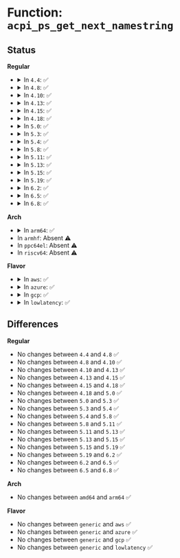 # Function: <code>acpi_ps_get_next_namestring</code>

## Status
<b>Regular</b>
<ul>
<li>
<details>
<summary>In <code>4.4</code>: ✅</summary>

```c
char *acpi_ps_get_next_namestring(struct acpi_parse_state *parser_state);
```

**Collision:** Unique Global

**Inline:** No

**Transformation:** False

**Instances:**

```
In drivers/acpi/acpica/psargs.c (ffffffff814a07b0)
Location: drivers/acpi/acpica/psargs.c:156
Inline: False
Direct callers:
  - drivers/acpi/acpica/dswload.c:acpi_ds_load1_begin_op
  - drivers/acpi/acpica/dswload2.c:acpi_ds_load2_begin_op
  - drivers/acpi/acpica/psargs.c:acpi_ps_get_next_namepath
  - drivers/acpi/acpica/psargs.c:acpi_ps_get_next_simple_arg
  - drivers/acpi/acpica/psargs.c:acpi_ps_get_next_arg
```
**Symbols:**

```
ffffffff814a07b0-ffffffff814a080d: acpi_ps_get_next_namestring (STB_GLOBAL)
```
</details>
</li>
<li>
<details>
<summary>In <code>4.8</code>: ✅</summary>

```c
char *acpi_ps_get_next_namestring(struct acpi_parse_state *parser_state);
```

**Collision:** Unique Global

**Inline:** No

**Transformation:** False

**Instances:**

```
In drivers/acpi/acpica/psargs.c (ffffffff814efaa3)
Location: drivers/acpi/acpica/psargs.c:156
Inline: False
Direct callers:
  - drivers/acpi/acpica/dswload.c:acpi_ds_load1_begin_op
  - drivers/acpi/acpica/dswload2.c:acpi_ds_load2_begin_op
  - drivers/acpi/acpica/psargs.c:acpi_ps_get_next_arg
  - drivers/acpi/acpica/psargs.c:acpi_ps_get_next_simple_arg
  - drivers/acpi/acpica/psargs.c:acpi_ps_get_next_namepath
```
**Symbols:**

```
ffffffff814efaa3-ffffffff814efb00: acpi_ps_get_next_namestring (STB_GLOBAL)
```
</details>
</li>
<li>
<details>
<summary>In <code>4.10</code>: ✅</summary>

```c
char *acpi_ps_get_next_namestring(struct acpi_parse_state *parser_state);
```

**Collision:** Unique Global

**Inline:** No

**Transformation:** False

**Instances:**

```
In drivers/acpi/acpica/psargs.c (ffffffff815124f8)
Location: drivers/acpi/acpica/psargs.c:156
Inline: False
Direct callers:
  - drivers/acpi/acpica/dswload.c:acpi_ds_load1_begin_op
  - drivers/acpi/acpica/dswload2.c:acpi_ds_load2_begin_op
  - drivers/acpi/acpica/psargs.c:acpi_ps_get_next_arg
  - drivers/acpi/acpica/psargs.c:acpi_ps_get_next_simple_arg
  - drivers/acpi/acpica/psargs.c:acpi_ps_get_next_namepath
```
**Symbols:**

```
ffffffff815124f8-ffffffff81512555: acpi_ps_get_next_namestring (STB_GLOBAL)
```
</details>
</li>
<li>
<details>
<summary>In <code>4.13</code>: ✅</summary>

```c
char *acpi_ps_get_next_namestring(struct acpi_parse_state *parser_state);
```

**Collision:** Unique Global

**Inline:** No

**Transformation:** False

**Instances:**

```
In drivers/acpi/acpica/psargs.c (ffffffff81522c47)
Location: drivers/acpi/acpica/psargs.c:157
Inline: False
Direct callers:
  - drivers/acpi/acpica/dswload.c:acpi_ds_load1_begin_op
  - drivers/acpi/acpica/dswload2.c:acpi_ds_load2_begin_op
  - drivers/acpi/acpica/psargs.c:acpi_ps_get_next_arg
  - drivers/acpi/acpica/psargs.c:acpi_ps_get_next_simple_arg
  - drivers/acpi/acpica/psargs.c:acpi_ps_get_next_namepath
```
**Symbols:**

```
ffffffff81522c47-ffffffff81522c9f: acpi_ps_get_next_namestring (STB_GLOBAL)
```
</details>
</li>
<li>
<details>
<summary>In <code>4.15</code>: ✅</summary>

```c
char *acpi_ps_get_next_namestring(struct acpi_parse_state *parser_state);
```

**Collision:** Unique Global

**Inline:** No

**Transformation:** False

**Instances:**

```
In drivers/acpi/acpica/psargs.c (ffffffff81577459)
Location: drivers/acpi/acpica/psargs.c:157
Inline: False
Direct callers:
  - drivers/acpi/acpica/dswload.c:acpi_ds_load1_begin_op
  - drivers/acpi/acpica/dswload2.c:acpi_ds_load2_begin_op
  - drivers/acpi/acpica/psargs.c:acpi_ps_get_next_arg
  - drivers/acpi/acpica/psargs.c:acpi_ps_get_next_simple_arg
  - drivers/acpi/acpica/psargs.c:acpi_ps_get_next_namepath
```
**Symbols:**

```
ffffffff81577459-ffffffff815774f5: acpi_ps_get_next_namestring (STB_GLOBAL)
```
</details>
</li>
<li>
<details>
<summary>In <code>4.18</code>: ✅</summary>

```c
char *acpi_ps_get_next_namestring(struct acpi_parse_state *parser_state);
```

**Collision:** Unique Global

**Inline:** No

**Transformation:** False

**Instances:**

```
In drivers/acpi/acpica/psargs.c (ffffffff815ae3bf)
Location: drivers/acpi/acpica/psargs.c:123
Inline: False
Direct callers:
  - drivers/acpi/acpica/dswload.c:acpi_ds_load1_begin_op
  - drivers/acpi/acpica/dswload2.c:acpi_ds_load2_begin_op
  - drivers/acpi/acpica/psargs.c:acpi_ps_get_next_arg
  - drivers/acpi/acpica/psargs.c:acpi_ps_get_next_simple_arg
  - drivers/acpi/acpica/psargs.c:acpi_ps_get_next_namepath
```
**Symbols:**

```
ffffffff815ae3bf-ffffffff815ae45b: acpi_ps_get_next_namestring (STB_GLOBAL)
```
</details>
</li>
<li>
<details>
<summary>In <code>5.0</code>: ✅</summary>

```c
char *acpi_ps_get_next_namestring(struct acpi_parse_state *parser_state);
```

**Collision:** Unique Global

**Inline:** No

**Transformation:** False

**Instances:**

```
In drivers/acpi/acpica/psargs.c (ffffffff815c73b1)
Location: drivers/acpi/acpica/psargs.c:123
Inline: False
Direct callers:
  - drivers/acpi/acpica/dswload.c:acpi_ds_load1_begin_op
  - drivers/acpi/acpica/dswload2.c:acpi_ds_load2_begin_op
  - drivers/acpi/acpica/psargs.c:acpi_ps_get_next_arg
  - drivers/acpi/acpica/psargs.c:acpi_ps_get_next_simple_arg
  - drivers/acpi/acpica/psargs.c:acpi_ps_get_next_namepath
```
**Symbols:**

```
ffffffff815c73b1-ffffffff815c744d: acpi_ps_get_next_namestring (STB_GLOBAL)
```
</details>
</li>
<li>
<details>
<summary>In <code>5.3</code>: ✅</summary>

```c
char *acpi_ps_get_next_namestring(struct acpi_parse_state *parser_state);
```

**Collision:** Unique Global

**Inline:** No

**Transformation:** False

**Instances:**

```
In drivers/acpi/acpica/psargs.c (ffffffff815f8ce3)
Location: drivers/acpi/acpica/psargs.c:123
Inline: False
Direct callers:
  - drivers/acpi/acpica/dswload.c:acpi_ds_load1_begin_op
  - drivers/acpi/acpica/dswload2.c:acpi_ds_load2_begin_op
  - drivers/acpi/acpica/psargs.c:acpi_ps_get_next_arg
  - drivers/acpi/acpica/psargs.c:acpi_ps_get_next_simple_arg
  - drivers/acpi/acpica/psargs.c:acpi_ps_get_next_namepath
```
**Symbols:**

```
ffffffff815f8ce3-ffffffff815f8d7f: acpi_ps_get_next_namestring (STB_GLOBAL)
```
</details>
</li>
<li>
<details>
<summary>In <code>5.4</code>: ✅</summary>

```c
char *acpi_ps_get_next_namestring(struct acpi_parse_state *parser_state);
```

**Collision:** Unique Global

**Inline:** No

**Transformation:** False

**Instances:**

```
In drivers/acpi/acpica/psargs.c (ffffffff8161a18a)
Location: drivers/acpi/acpica/psargs.c:123
Inline: False
Direct callers:
  - drivers/acpi/acpica/dswload.c:acpi_ds_load1_begin_op
  - drivers/acpi/acpica/dswload2.c:acpi_ds_load2_begin_op
  - drivers/acpi/acpica/psargs.c:acpi_ps_get_next_arg
  - drivers/acpi/acpica/psargs.c:acpi_ps_get_next_simple_arg
  - drivers/acpi/acpica/psargs.c:acpi_ps_get_next_namepath
```
**Symbols:**

```
ffffffff8161a18a-ffffffff8161a226: acpi_ps_get_next_namestring (STB_GLOBAL)
```
</details>
</li>
<li>
<details>
<summary>In <code>5.8</code>: ✅</summary>

```c
char *acpi_ps_get_next_namestring(struct acpi_parse_state *parser_state);
```

**Collision:** Unique Global

**Inline:** No

**Transformation:** False

**Instances:**

```
In drivers/acpi/acpica/psargs.c (ffffffff816c66e0)
Location: drivers/acpi/acpica/psargs.c:123
Inline: False
Direct callers:
  - drivers/acpi/acpica/dswload.c:acpi_ds_load1_begin_op
  - drivers/acpi/acpica/dswload2.c:acpi_ds_load2_begin_op
  - drivers/acpi/acpica/psargs.c:acpi_ps_get_next_field
  - drivers/acpi/acpica/psargs.c:acpi_ps_get_next_simple_arg
  - drivers/acpi/acpica/psargs.c:acpi_ps_get_next_namepath
```
**Symbols:**

```
ffffffff816c66e0-ffffffff816c677c: acpi_ps_get_next_namestring (STB_GLOBAL)
```
</details>
</li>
<li>
<details>
<summary>In <code>5.11</code>: ✅</summary>

```c
char *acpi_ps_get_next_namestring(struct acpi_parse_state *parser_state);
```

**Collision:** Unique Global

**Inline:** No

**Transformation:** False

**Instances:**

```
In drivers/acpi/acpica/psargs.c (ffffffff816e4702)
Location: drivers/acpi/acpica/psargs.c:123
Inline: False
Direct callers:
  - drivers/acpi/acpica/dswload.c:acpi_ds_load1_begin_op
  - drivers/acpi/acpica/dswload2.c:acpi_ds_load2_begin_op
  - drivers/acpi/acpica/psargs.c:acpi_ps_get_next_field
  - drivers/acpi/acpica/psargs.c:acpi_ps_get_next_simple_arg
  - drivers/acpi/acpica/psargs.c:acpi_ps_get_next_namepath
```
**Symbols:**

```
ffffffff816e4702-ffffffff816e479e: acpi_ps_get_next_namestring (STB_GLOBAL)
```
</details>
</li>
<li>
<details>
<summary>In <code>5.13</code>: ✅</summary>

```c
char *acpi_ps_get_next_namestring(struct acpi_parse_state *parser_state);
```

**Collision:** Unique Global

**Inline:** No

**Transformation:** False

**Instances:**

```
In drivers/acpi/acpica/psargs.c (ffffffff816c65d7)
Location: drivers/acpi/acpica/psargs.c:123
Inline: False
Direct callers:
  - drivers/acpi/acpica/dswload.c:acpi_ds_load1_begin_op
  - drivers/acpi/acpica/dswload2.c:acpi_ds_load2_begin_op
  - drivers/acpi/acpica/psargs.c:acpi_ps_get_next_field
  - drivers/acpi/acpica/psargs.c:acpi_ps_get_next_simple_arg
  - drivers/acpi/acpica/psargs.c:acpi_ps_get_next_namepath
```
**Symbols:**

```
ffffffff816c65d7-ffffffff816c6673: acpi_ps_get_next_namestring (STB_GLOBAL)
```
</details>
</li>
<li>
<details>
<summary>In <code>5.15</code>: ✅</summary>

```c
char *acpi_ps_get_next_namestring(struct acpi_parse_state *parser_state);
```

**Collision:** Unique Global

**Inline:** No

**Transformation:** False

**Instances:**

```
In drivers/acpi/acpica/psargs.c (ffffffff8173d942)
Location: drivers/acpi/acpica/psargs.c:123
Inline: False
Direct callers:
  - drivers/acpi/acpica/dswload.c:acpi_ds_load1_begin_op
  - drivers/acpi/acpica/dswload2.c:acpi_ds_load2_begin_op
  - drivers/acpi/acpica/psargs.c:acpi_ps_get_next_field
  - drivers/acpi/acpica/psargs.c:acpi_ps_get_next_simple_arg
  - drivers/acpi/acpica/psargs.c:acpi_ps_get_next_namepath
```
**Symbols:**

```
ffffffff8173d942-ffffffff8173d9de: acpi_ps_get_next_namestring (STB_GLOBAL)
```
</details>
</li>
<li>
<details>
<summary>In <code>5.19</code>: ✅</summary>

```c
char *acpi_ps_get_next_namestring(struct acpi_parse_state *parser_state);
```

**Collision:** Unique Global

**Inline:** No

**Transformation:** False

**Instances:**

```
In drivers/acpi/acpica/psargs.c (ffffffff8186f15f)
Location: drivers/acpi/acpica/psargs.c:123
Inline: False
Direct callers:
  - drivers/acpi/acpica/dswload.c:acpi_ds_load1_begin_op
  - drivers/acpi/acpica/dswload2.c:acpi_ds_load2_begin_op
  - drivers/acpi/acpica/nsxfname.c:acpi_install_method
  - drivers/acpi/acpica/psargs.c:acpi_ps_get_next_field
  - drivers/acpi/acpica/psargs.c:acpi_ps_get_next_simple_arg
  - drivers/acpi/acpica/psargs.c:acpi_ps_get_next_namepath
```
**Symbols:**

```
ffffffff8186f15f-ffffffff8186f20a: acpi_ps_get_next_namestring (STB_GLOBAL)
```
</details>
</li>
<li>
<details>
<summary>In <code>6.2</code>: ✅</summary>

```c
char *acpi_ps_get_next_namestring(struct acpi_parse_state *parser_state);
```

**Collision:** Unique Global

**Inline:** No

**Transformation:** False

**Instances:**

```
In drivers/acpi/acpica/psargs.c (ffffffff819af4b0)
Location: drivers/acpi/acpica/psargs.c:123
Inline: False
Direct callers:
  - drivers/acpi/acpica/dswload.c:acpi_ds_load1_begin_op
  - drivers/acpi/acpica/dswload2.c:acpi_ds_load2_begin_op
  - drivers/acpi/acpica/nsxfname.c:acpi_install_method
  - drivers/acpi/acpica/psargs.c:acpi_ps_get_next_field
  - drivers/acpi/acpica/psargs.c:acpi_ps_get_next_simple_arg
  - drivers/acpi/acpica/psargs.c:acpi_ps_get_next_namepath
```
**Symbols:**

```
ffffffff819af4b0-ffffffff819af585: acpi_ps_get_next_namestring (STB_GLOBAL)
```
</details>
</li>
<li>
<details>
<summary>In <code>6.5</code>: ✅</summary>

```c
char *acpi_ps_get_next_namestring(struct acpi_parse_state *parser_state);
```

**Collision:** Unique Global

**Inline:** No

**Transformation:** False

**Instances:**

```
In drivers/acpi/acpica/psargs.c (ffffffff819f63a0)
Location: drivers/acpi/acpica/psargs.c:123
Inline: False
Direct callers:
  - drivers/acpi/acpica/dswload.c:acpi_ds_load1_begin_op
  - drivers/acpi/acpica/dswload2.c:acpi_ds_load2_begin_op
  - drivers/acpi/acpica/nsxfname.c:acpi_install_method
  - drivers/acpi/acpica/psargs.c:acpi_ps_get_next_field
  - drivers/acpi/acpica/psargs.c:acpi_ps_get_next_simple_arg
  - drivers/acpi/acpica/psargs.c:acpi_ps_get_next_namepath
```
**Symbols:**

```
ffffffff819f63a0-ffffffff819f6471: acpi_ps_get_next_namestring (STB_GLOBAL)
```
</details>
</li>
<li>
<details>
<summary>In <code>6.8</code>: ✅</summary>

```c
char *acpi_ps_get_next_namestring(struct acpi_parse_state *parser_state);
```

**Collision:** Unique Global

**Inline:** No

**Transformation:** False

**Instances:**

```
In drivers/acpi/acpica/psargs.c (ffffffff81a411f0)
Location: drivers/acpi/acpica/psargs.c:123
Inline: False
Direct callers:
  - drivers/acpi/acpica/dswload.c:acpi_ds_load1_begin_op
  - drivers/acpi/acpica/dswload2.c:acpi_ds_load2_begin_op
  - drivers/acpi/acpica/nsxfname.c:acpi_install_method
  - drivers/acpi/acpica/psargs.c:acpi_ps_get_next_field
  - drivers/acpi/acpica/psargs.c:acpi_ps_get_next_simple_arg
  - drivers/acpi/acpica/psargs.c:acpi_ps_get_next_namepath
```
**Symbols:**

```
ffffffff81a411f0-ffffffff81a412c1: acpi_ps_get_next_namestring (STB_GLOBAL)
```
</details>
</li>
</ul>
<b>Arch</b>
<ul>
<li>
<details>
<summary>In <code>arm64</code>: ✅</summary>

```c
char *acpi_ps_get_next_namestring(struct acpi_parse_state *parser_state);
```

**Collision:** Unique Global

**Inline:** No

**Transformation:** False

**Instances:**

```
In drivers/acpi/acpica/psargs.c (ffff800010791c68)
Location: drivers/acpi/acpica/psargs.c:123
Inline: False
Direct callers:
  - drivers/acpi/acpica/dswload.c:acpi_ds_load1_begin_op
  - drivers/acpi/acpica/dswload2.c:acpi_ds_load2_begin_op
  - drivers/acpi/acpica/psargs.c:acpi_ps_get_next_arg
  - drivers/acpi/acpica/psargs.c:acpi_ps_get_next_simple_arg
  - drivers/acpi/acpica/psargs.c:acpi_ps_get_next_namepath
```
**Symbols:**

```
ffff800010791c68-ffff800010791cf4: acpi_ps_get_next_namestring (STB_GLOBAL)
```
</details>
</li>
<li>
In <code>armhf</code>: Absent ⚠️
</li>
<li>
In <code>ppc64el</code>: Absent ⚠️
</li>
<li>
In <code>riscv64</code>: Absent ⚠️
</li>
</ul>
<b>Flavor</b>
<ul>
<li>
<details>
<summary>In <code>aws</code>: ✅</summary>

```c
char *acpi_ps_get_next_namestring(struct acpi_parse_state *parser_state);
```

**Collision:** Unique Global

**Inline:** No

**Transformation:** False

**Instances:**

```
In drivers/acpi/acpica/psargs.c (ffffffff815f725d)
Location: drivers/acpi/acpica/psargs.c:123
Inline: False
Direct callers:
  - drivers/acpi/acpica/dswload.c:acpi_ds_load1_begin_op
  - drivers/acpi/acpica/dswload2.c:acpi_ds_load2_begin_op
  - drivers/acpi/acpica/psargs.c:acpi_ps_get_next_arg
  - drivers/acpi/acpica/psargs.c:acpi_ps_get_next_simple_arg
  - drivers/acpi/acpica/psargs.c:acpi_ps_get_next_namepath
```
**Symbols:**

```
ffffffff815f725d-ffffffff815f72b4: acpi_ps_get_next_namestring (STB_GLOBAL)
```
</details>
</li>
<li>
<details>
<summary>In <code>azure</code>: ✅</summary>

```c
char *acpi_ps_get_next_namestring(struct acpi_parse_state *parser_state);
```

**Collision:** Unique Global

**Inline:** No

**Transformation:** False

**Instances:**

```
In drivers/acpi/acpica/psargs.c (ffffffff815e279c)
Location: drivers/acpi/acpica/psargs.c:123
Inline: False
Direct callers:
  - drivers/acpi/acpica/dswload.c:acpi_ds_load1_begin_op
  - drivers/acpi/acpica/dswload2.c:acpi_ds_load2_begin_op
  - drivers/acpi/acpica/psargs.c:acpi_ps_get_next_arg
  - drivers/acpi/acpica/psargs.c:acpi_ps_get_next_simple_arg
  - drivers/acpi/acpica/psargs.c:acpi_ps_get_next_namepath
```
**Symbols:**

```
ffffffff815e279c-ffffffff815e27f3: acpi_ps_get_next_namestring (STB_GLOBAL)
```
</details>
</li>
<li>
<details>
<summary>In <code>gcp</code>: ✅</summary>

```c
char *acpi_ps_get_next_namestring(struct acpi_parse_state *parser_state);
```

**Collision:** Unique Global

**Inline:** No

**Transformation:** False

**Instances:**

```
In drivers/acpi/acpica/psargs.c (ffffffff8160e46a)
Location: drivers/acpi/acpica/psargs.c:123
Inline: False
Direct callers:
  - drivers/acpi/acpica/dswload.c:acpi_ds_load1_begin_op
  - drivers/acpi/acpica/dswload2.c:acpi_ds_load2_begin_op
  - drivers/acpi/acpica/psargs.c:acpi_ps_get_next_arg
  - drivers/acpi/acpica/psargs.c:acpi_ps_get_next_simple_arg
  - drivers/acpi/acpica/psargs.c:acpi_ps_get_next_namepath
```
**Symbols:**

```
ffffffff8160e46a-ffffffff8160e506: acpi_ps_get_next_namestring (STB_GLOBAL)
```
</details>
</li>
<li>
<details>
<summary>In <code>lowlatency</code>: ✅</summary>

```c
char *acpi_ps_get_next_namestring(struct acpi_parse_state *parser_state);
```

**Collision:** Unique Global

**Inline:** No

**Transformation:** False

**Instances:**

```
In drivers/acpi/acpica/psargs.c (ffffffff8162831a)
Location: drivers/acpi/acpica/psargs.c:123
Inline: False
Direct callers:
  - drivers/acpi/acpica/dswload.c:acpi_ds_load1_begin_op
  - drivers/acpi/acpica/dswload2.c:acpi_ds_load2_begin_op
  - drivers/acpi/acpica/psargs.c:acpi_ps_get_next_arg
  - drivers/acpi/acpica/psargs.c:acpi_ps_get_next_simple_arg
  - drivers/acpi/acpica/psargs.c:acpi_ps_get_next_namepath
```
**Symbols:**

```
ffffffff8162831a-ffffffff816283b6: acpi_ps_get_next_namestring (STB_GLOBAL)
```
</details>
</li>
</ul>

## Differences
<b>Regular</b>
<ul>
<li>
No changes between <code>4.4</code> and <code>4.8</code> ✅
</li>
<li>
No changes between <code>4.8</code> and <code>4.10</code> ✅
</li>
<li>
No changes between <code>4.10</code> and <code>4.13</code> ✅
</li>
<li>
No changes between <code>4.13</code> and <code>4.15</code> ✅
</li>
<li>
No changes between <code>4.15</code> and <code>4.18</code> ✅
</li>
<li>
No changes between <code>4.18</code> and <code>5.0</code> ✅
</li>
<li>
No changes between <code>5.0</code> and <code>5.3</code> ✅
</li>
<li>
No changes between <code>5.3</code> and <code>5.4</code> ✅
</li>
<li>
No changes between <code>5.4</code> and <code>5.8</code> ✅
</li>
<li>
No changes between <code>5.8</code> and <code>5.11</code> ✅
</li>
<li>
No changes between <code>5.11</code> and <code>5.13</code> ✅
</li>
<li>
No changes between <code>5.13</code> and <code>5.15</code> ✅
</li>
<li>
No changes between <code>5.15</code> and <code>5.19</code> ✅
</li>
<li>
No changes between <code>5.19</code> and <code>6.2</code> ✅
</li>
<li>
No changes between <code>6.2</code> and <code>6.5</code> ✅
</li>
<li>
No changes between <code>6.5</code> and <code>6.8</code> ✅
</li>
</ul>
<b>Arch</b>
<ul>
<li>
No changes between <code>amd64</code> and <code>arm64</code> ✅
</li>
</ul>
<b>Flavor</b>
<ul>
<li>
No changes between <code>generic</code> and <code>aws</code> ✅
</li>
<li>
No changes between <code>generic</code> and <code>azure</code> ✅
</li>
<li>
No changes between <code>generic</code> and <code>gcp</code> ✅
</li>
<li>
No changes between <code>generic</code> and <code>lowlatency</code> ✅
</li>
</ul>
